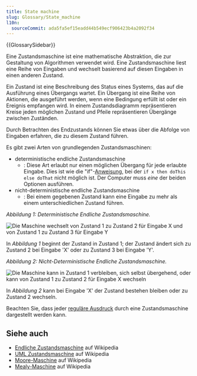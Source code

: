 ```yaml
---
title: State machine
slug: Glossary/State_machine
l10n:
  sourceCommit: ada5fa5ef15eadd44b549ecf906423b4a2092f34
---
```


{{GlossarySidebar}}

Eine Zustandsmaschine ist eine mathematische Abstraktion, die zur Gestaltung von Algorithmen verwendet wird. Eine Zustandsmaschine liest eine Reihe von Eingaben und wechselt basierend auf diesen Eingaben in einen anderen Zustand.

Ein Zustand ist eine Beschreibung des Status eines Systems, das auf die Ausführung eines Übergangs wartet. Ein Übergang ist eine Reihe von Aktionen, die ausgeführt werden, wenn eine Bedingung erfüllt ist oder ein Ereignis empfangen wird. In einem Zustandsdiagramm repräsentieren Kreise jeden möglichen Zustand und Pfeile repräsentieren Übergänge zwischen Zuständen.

Durch Betrachten des Endzustands können Sie etwas über die Abfolge von Eingaben erfahren, die zu diesem Zustand führen.

Es gibt zwei Arten von grundlegenden Zustandsmaschinen:

- deterministische endliche Zustandsmaschine
  - : Diese Art erlaubt nur einen möglichen Übergang für jede erlaubte Eingabe. Dies ist wie die "if"-[Anweisung](/de/docs/Glossary/statement), bei der `if x then doThis else doThat` nicht möglich ist. Der Computer muss _eine_ der beiden Optionen ausführen.
- nicht-deterministische endliche Zustandsmaschine
  - : Bei einem gegebenen Zustand kann eine Eingabe zu mehr als einem unterschiedlichen Zustand führen.

_Abbildung 1: Deterministische Endliche Zustandsmaschine._

![Die Maschine wechselt von Zustand 1 zu Zustand 2 für Eingabe X und von Zustand 1 zu Zustand 3 für Eingabe Y](statemachine1.png)

In _Abbildung 1_ beginnt der Zustand in Zustand 1; der Zustand ändert sich zu Zustand 2 bei Eingabe 'X' oder zu Zustand 3 bei Eingabe 'Y'.

_Abbildung 2: Nicht-Deterministische Endliche Zustandsmaschine._

![Die Maschine kann in Zustand 1 verbleiben, sich selbst übergehend, oder kann von Zustand 1 zu Zustand 2 für Eingabe X wechseln](statemachine2.png)

In _Abbildung 2_ kann bei Eingabe 'X' der Zustand bestehen bleiben oder zu Zustand 2 wechseln.

Beachten Sie, dass jeder [reguläre Ausdruck](/de/docs/Glossary/regular_expression) durch eine Zustandsmaschine dargestellt werden kann.

## Siehe auch

- [Endliche Zustandsmaschine](https://en.wikipedia.org/wiki/Finite-state_machine) auf Wikipedia
- [UML Zustandsmaschine](https://en.wikipedia.org/wiki/UML_state_machine) auf Wikipedia
- [Moore-Maschine](https://en.wikipedia.org/wiki/Moore_machine) auf Wikipedia
- [Mealy-Maschine](https://en.wikipedia.org/wiki/Mealy_machine) auf Wikipedia
